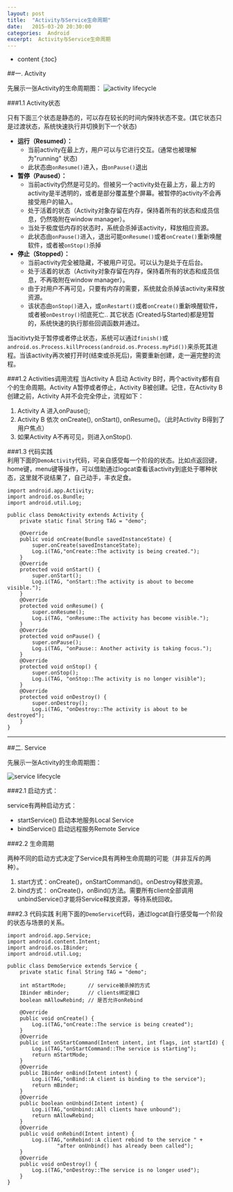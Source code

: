 ```yaml
---
layout: post
title:  "Activity与Service生命周期"
date:   2015-03-20 20:30:00
categories:  Android
excerpt:  Activity与Service生命周期
---
```


* content
{:toc}

##一. Activity


先展示一张Activity的生命周期图：
![activity lifecycle](/images/lifecycle/activity.png)  
  
  
###1.1 Activity状态

只有下面三个状态是静态的，可以存在较长的时间内保持状态不变。(其它状态只是过渡状态，系统快速执行并切换到下一个状态)　　　

- **运行（Resumed）：** 
	- 当前activity在最上方，用户可以与它进行交互。(通常也被理解为"running" 状态)
	- 此状态由`onResume()`进入，由`onPause()`退出
- **暂停（Paused）：** 
	- 当前activity仍然是可见的。但被另一个activity处在最上方，最上方的activity是半透明的，或者是部分覆盖整个屏幕。被暂停的activity不会再接受用户的输入。
	- 处于活着的状态（Activity对象存留在内存，保持着所有的状态和成员信息，仍然吸附在window manager）。  
	- 当处于极度低内存的状态时，系统会杀掉该activity，释放相应资源。
	- 此状态由`onPause()`进入，退出可能o`nResume()`或者`onCreate()`重新唤醒软件，或者被`onStop()`杀掉
- **停止（Stopped）：**
	- 当前activity完全被隐藏，不被用户可见。可以认为是处于在后台。
	- 处于活着的状态（Activity对象存留在内存，保持着所有的状态和成员信息，不再吸附在window manager）。
	- 由于对用户不再可见，只要有内存的需要，系统就会杀掉该activity来释放资源。	  
	- 该状态由`onStop()`进入，或`onRestart()`或者`onCreate()`重新唤醒软件，或者被`onDestroy()`彻底死亡..
其它状态 (Created与Started)都是短暂的，系统快速的执行那些回调函数并通过。
  
当acitivty处于暂停或者停止状态，系统可以通过`finish()`或 `android.os.Process.killProcess(android.os.Process.myPid())`来杀死其进程。当该activity再次被打开时(结束或杀死后)，需要重新创建，走一遍完整的流程。

###1.2 Activities调用流程
当Activity A 启动 Activity B时，两个activity都有自个的生命周期。Activity A暂停或者停止，Activity B被创建。记住，在Activity B创建之前，Activity A并不会完全停止，流程如下：

1. Activity A 进入onPause();
2. Activity B 依次 onCreate(), onStart(), onResume()。（此时Activity B得到了用户焦点）
3. 如果Activity A不再可见，则进入onStop().

###1.3 代码实践  
利用下面的`DemoActivity`代码，可亲自感受每一个阶段的状态。比如点返回键，home键，menu键等操作，可以借助通过logcat查看该activity到底处于哪种状态，这里就不说结果了，自己动手，丰衣足食。
  
	import android.app.Activity;
	import android.os.Bundle;
	import android.util.Log;

	public class DemoActivity extends Activity {
	    private static final String TAG = "demo";
	
	    @Override
	    public void onCreate(Bundle savedInstanceState) {
	        super.onCreate(savedInstanceState);
	        Log.i(TAG,"onCreate::The activity is being created.");
	    }
	    @Override
	    protected void onStart() {
	        super.onStart();
	        Log.i(TAG, "onStart::The activity is about to become visible.");
	    }
	    @Override
	    protected void onResume() {
	        super.onResume();
	        Log.i(TAG, "onResume::The activity has become visible.");
	    }
	    @Override
	    protected void onPause() {
	        super.onPause();
	        Log.i(TAG, "onPause:: Another activity is taking focus.");
	    }
	    @Override
	    protected void onStop() {
	        super.onStop();
	        Log.i(TAG, "onStop::The activity is no longer visible");
	    }
	    @Override
	    protected void onDestroy() {
	        super.onDestroy();
	        Log.i(TAG, "onDestroy::The activity is about to be destroyed");
	    }
	}

----------

##二. Service

  
先展示一张Activity的生命周期图：  

![service lifecycle](/images/lifecycle/service.png)
  
  
###2.1  启动方式：

service有两种启动方式：

- startService() 启动本地服务Local Service
- bindService() 启动远程服务Remote Service   


###2.2  生命周期

两种不同的启动方式决定了Service具有两种生命周期的可能（并非互斥的两种）。  

1. start方式：onCreate()，onStartCommand()。onDestroy释放资源。
2. bind方式： onCreate()，onBind()方法。需要所有client全部调用unbindService()才能将Service释放资源，等待系统回收。

###2.3  代码实践
利用下面的`DemoService`代码，通过logcat自行感受每一个阶段的状态与场景的关系。

	import android.app.Service;
	import android.content.Intent;
	import android.os.IBinder;
	import android.util.Log;
	
	public class DemoService extends Service {
	    private static final String TAG = "demo";
	
	    int mStartMode;       // service被杀掉的方式
	    IBinder mBinder;      // clients绑定接口 
	    boolean mAllowRebind; // 是否允许onRebind
	
	    @Override
	    public void onCreate() {
	        Log.i(TAG,"onCreate::The service is being created");
	    }
	    @Override
	    public int onStartCommand(Intent intent, int flags, int startId) {
	        Log.i(TAG,"onStartCommand::The service is starting");
	        return mStartMode;
	    }
	    @Override
	    public IBinder onBind(Intent intent) {
	        Log.i(TAG,"onBind::A client is binding to the service");
	        return mBinder;
	    }
	    @Override
	    public boolean onUnbind(Intent intent) {
	        Log.i(TAG,"onUnbind::All clients have unbound");
	        return mAllowRebind;
	    }
	    @Override
	    public void onRebind(Intent intent) {
	        Log.i(TAG,"onRebind::A client rebind to the service " +
	                "after onUnbind() has already been called");
	    }
	    @Override
	    public void onDestroy() {
	        Log.i(TAG,"onDestroy::The service is no longer used");
	    }
	}